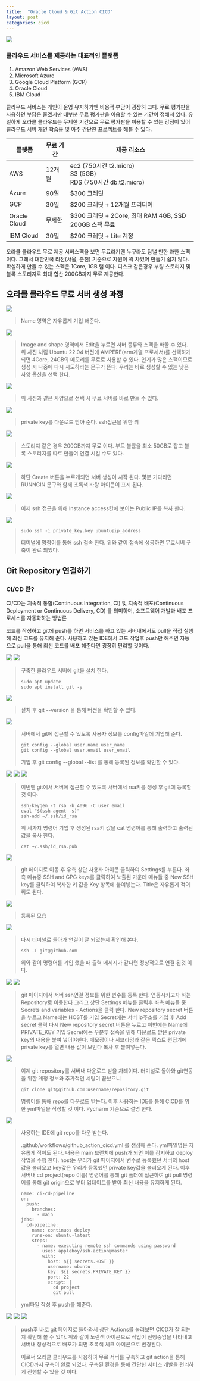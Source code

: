 ```yaml
---
title:  "Oracle Cloud & Git Action CICD"
layout: post
categories: cicd
---
```

![](../image/oracle_git/oracle_git.png)


### 클라우드 서비스를 제공하는 대표적인 플랫폼
1. Amazon Web Services (AWS)
2. Microsoft Azure
3. Google Cloud Platform (GCP)
4. Oracle Cloud
5. IBM Cloud

클라우드 서비스는 개인이 운영 유지하기엔 비용적 부담이 굉장히 크다.
무료 평가판을 사용하면 부담은 줄겠지만 대부분 무료 평가판을 이용할 수 있는 기간이 정해져 있다.
유일하게 오라클 클라우드는 무제한 기간으로 무료 평가판을 이용할 수 있는 강점이 있어 클라우드 서버 개인 학습용 및 아주 간단한
프로젝트를 해볼 수 있다.

| 플랫폼          | 무료 기간 | 제공 리소스                                                       | 
|--------------|-------|--------------------------------------------------------------| 
| AWS          | 12개월  | ec2 (750시간 t2.micro)<br/>S3 (5GB)<br/>RDS (750시간 db.t2.micro) |
| Azure        | 90일   | $300 크레딧                                                     |
| GCP          | 30일   | $200 크레딧 + 12개월 프리티어                                         |
| Oracle Cloud | 무제한   | $300 크레딧 + 2Core, 최대 RAM 4GB, SSD 200GB 스팩 무료             |
| IBM Cloud    | 30일   | $200 크레딧 + Lite 계정                                           |

오라클 클라우드 무료 제공 서버스펙을 보면 무료라기엔 누구라도 탐낼 만한 과한 스펙이다. 그래서 대한민국 리전(서울, 춘천) 기준으로 자원이 꽉 차있어 만들기 쉽지 않다.
확실하게 만들 수 있는 스펙은 1Core, 1GB 램 이다. 디스크 같은경우 부팅 스토리지 및 블록 스토리지로 최대 합산 200GB까지 무료 제공한다.

## 오라클 클라우드 무료 서버 생성 과정
![](../image/oracle_git/1.png)
> Name 영역은 자유롭게 기입 해준다.

![](../image/oracle_git/2.png)
> Image and shape 영역에서 Edit을 누르면 서버 종류와 스팩을 바꿀 수 있다.
> 위 사진 처럼 Ubuntu 22.04 버전에 AMPERE(arm계열 프로세서)를 선택하게 되면 4Core, 24GB의 메모리를 무료로 사용할 수 있다.
> 인기가 많은 스팩이므로 생성 시 나중에 다시 시도하라는 문구가 뜬다. 우리는 바로 생성할 수 있는 낮은 사양 옵션을 선택 한다.

![](../image/oracle_git/3.png)
> 위 사진과 같은 사양으로 선택 시 무료 서버를 바로 만들 수 있다.

![](../image/oracle_git/4.png)
> private key를 다운로드 받아 준다. ssh접근을 위한 키

![](../image/oracle_git/5.png)
> 스토리지 같은 경우 200GB까지 무료 이다.
> 부트 볼륨을 최소 50GB로 잡고 블록 스토리지를 따로 만들어 연결 시킬 수도 있다.

![](../image/oracle_git/6.png)
> 하단 Create 버튼을 누르게되면 서버 생성이 시작 된다.
> 몇분 기다리면 RUNNGIN 문구와 함께 초록색 바탕 아이콘이 표시 된다.

![](../image/oracle_git/7.png)
> 이제 ssh 접근을 위해 Instance access칸에 보이는 Public IP를 복사 한다.

![](../image/oracle_git/8.png)
> ```
> sudo ssh -i private_key.key ubuntu@ip_address
> ```
> 터미널에 명령어를 통해 ssh 접속 한다.
> 위와 같이 접속에 성공하면 무료서버 구축이 완료 되었다.

## Git Repository 연결하기
### CI/CD 란?
CI/CD는 지속적 통합(Continuous Integration, CI) 및 지속적 배포(Continuous Deployment or Continuous Delivery, CD) 를 의미하며, 소프트웨어 개발과 배포 프로세스를 자동화하는 방법론

코드를 작성하고 git에 push를 하면 서비스를 하고 있는 서버내에서도 pull을 직접 실행해 최신 코드를 유지해 준다.
사용하고 있는 IDE에서 코드 작업후 push만 해주면 자동으로 pull을 통해 최신 코드를 배포 해준다면 굉장히 편리할 것이다.

![](../image/oracle_git/9.png)
![](../image/oracle_git/10.png)
> 구축한 클라우드 서버에 git을 설치 한다.
> ```
> sudo apt update
> sudo apt install git -y
> ```

![](../image/oracle_git/11.png)
> 설치 후 git --version 을 통해 버전을 확인할 수 있다.

![](../image/oracle_git/12.png)
> 서버에서 git에 접근할 수 있도록 사용자 정보를 config파일에 기입해 준다.
> ```
> git config --global user.name user_name
> git config --global user.email user_email
> ```
> 기입 후 git config --global --list 를 통해 등록된 정보를 확인할 수 있다.

![](../image/oracle_git/13.png)
![](../image/oracle_git/14.png)
![](../image/oracle_git/15.png)
> 이번엔 git에서 서버에 접근할 수 있도록 서버에서 rsa키를 생성 후 git에 등록할 것 이다.
> ```
> ssh-keygen -t rsa -b 4096 -C user_email
> eval "$(ssh-agent -s)"
> ssh-add ~/.ssh/id_rsa
> ```
> 위 세가지 명령어 기입 후 생성된 rsa키 값을 cat 명령어를 통해 출력하고 출력된 값을 복사 한다.
> ```
> cat ~/.ssh/id_rsa.pub
> ```
![](../image/oracle_git/16.png)
> git 페이지로 이동 후 우측 상단 사용자 아이콘 클릭하여 Settings를 누른다.
> 좌측 메뉴중 SSH and GPG keys를 클릭하여 노출된 가운데 메뉴들 중 New SSH key를 클릭하여 복사한 키 값을 Key 항목에 붙여넣는다.
> Title은 자유롭게 적어줘도 된다.

![](../image/oracle_git/17.png)
> 등록된 모습

![](../image/oracle_git/18.png)
> 다시 터미널로 돌아가 연결이 잘 되었는지 확인해 본다.
> ```
> ssh -T git@github.com
> ```
> 위와 같이 명령어를 기입 했을 때 출력 메세지가 같다면 정상적으로 연결 된것 이다.

![](../image/oracle_git/19.png)
![](../image/oracle_git/20.png) 
> git 페이지에서 서버 ssh연결 정보를 위한 변수를 등록 한다.
> 연동시키고자 하는 Repository로 이동한다 그리고 상단 Settings 메뉴를 클릭후 좌측 메뉴들 중 Secrets and variables - Actions을 클릭 한다.
> New repository secret 버튼을 누르고 Name에는 HOST를 기입 Secret에는 서버 ip주소를 기입 후 Add secret 클릭
> 다시 New repository secret 버튼을 누르고 이번에는 Name에 PRIVATE_KEY 기입 Secret에는 우분투 접속을 위해 다운로드 받은 private key의 내용을 붙여 넣어야한다.
> 메모장이나 서브라임과 같은 텍스트 편집기에 private key를 열면 내용 값이 보인다 복사 후 붙여넣는다.

![](../image/oracle_git/21.png)
> 이제 git repository를 서버내 다운로드 받을 차례이다.
> 터미널로 돌아와 git연동을 위한 계정 정보와 추가적인 세팅이 끝났으니
> ```
> git clone git@github.com:username/repository.git
> ```
> 명령어를 통해 repo를 다운로드 받는다.
> 이후 사용하는 IDE를 통해 CICD를 위한 yml파일을 작성할 것 이다.
> Pycharm 기준으로 설명 한다.

![](../image/oracle_git/22.png)
> 사용하는 IDE에 git repo를 다운 받는다.
> 
> .github/workflows/github_action_cicd.yml 를 생성해 준다.
> yml파일명은 자유롭게 적어도 된다.
> 내용은 main 브런치에 push가 되면 이를 감지하고 deploy작업을 수행 한다. host는 우리가 git 페이지에서 변수로 등록했던 서버의 host값을 불러오고
> key값은 우리가 등록했던 private key값을 불러오게 된다. 이후 서버내 cd project(repo 이름) 명령어를 통해 git 폴더에 접근하여 git pull 명령어를 통해
> git origin으로 부터 업데이트를 받아 최신 내용을 유지하게 된다.
> ```
> name: ci-cd-pipeline
> on:
>   push:
>     branches:
>       - main
> jobs:
>   cd-pipeline:
>     name: continuos deploy
>     runs-on: ubuntu-latest
>     steps:
>       - name: executing remote ssh commands using password
>         uses: appleboy/ssh-action@master
>         with:
>           host: ${{ secrets.HOST }}
>           username: ubuntu
>           key: ${{ secrets.PRIVATE_KEY }}
>           port: 22
>           script: |
>             cd project
>             git pull
> ```
> yml파일 작성 후 push를 해준다.


![](../image/oracle_git/23.png)
![](../image/oracle_git/24.png)
![](../image/oracle_git/25.png)
> push후 바로 git 페이지로 돌아와서 상단 Actions를 눌러보면 CICD가 잘 되는지 확인해 볼 수 있다.
> 위와 같이 노란색 아이콘으로 작업이 진행중임을 나타내고 서버내 정상적으로 배포가 되면 초록색 체크 아이콘으로 변경된다.
> 
> 이로써 오라클 클라우드를 사용하여 무료 서버를 구축하고 git action을 통해 CICD까지 구축이 완료 되었다.
> 구축된 환경을 통해 간단한 서비스 개발을 편리하게 진행할 수 있을 것 이다.